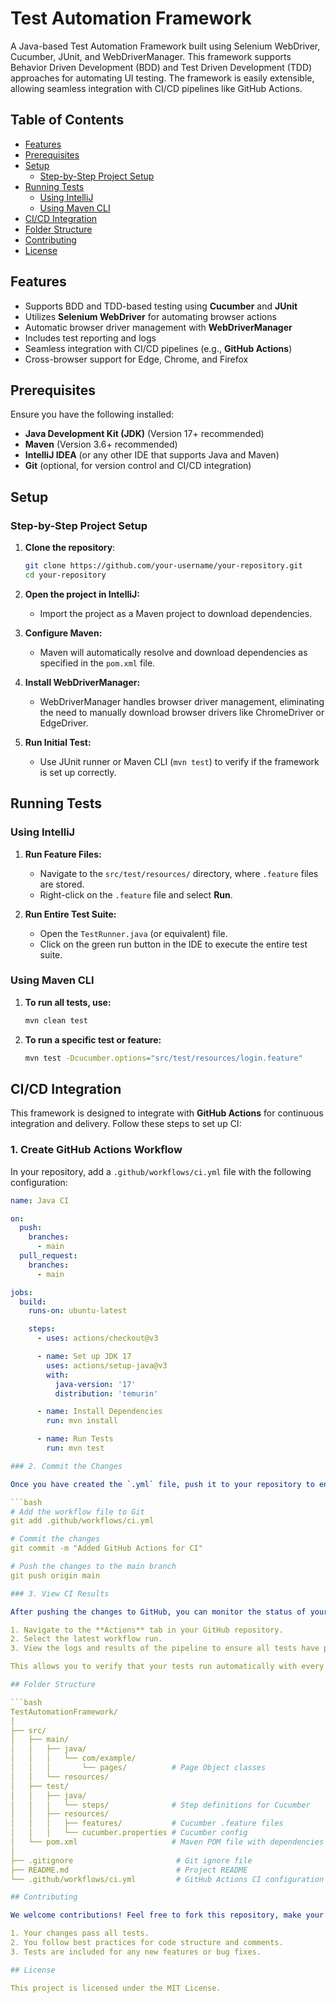 # Test Automation Framework

A Java-based Test Automation Framework built using Selenium WebDriver, Cucumber, JUnit, and WebDriverManager. This framework supports Behavior Driven Development (BDD) and Test Driven Development (TDD) approaches for automating UI testing. The framework is easily extensible, allowing seamless integration with CI/CD pipelines like GitHub Actions.

## Table of Contents

- [Features](#features)
- [Prerequisites](#prerequisites)
- [Setup](#setup)
  - [Step-by-Step Project Setup](#step-by-step-project-setup)
- [Running Tests](#running-tests)
  - [Using IntelliJ](#using-intellij)
  - [Using Maven CLI](#using-maven-cli)
- [CI/CD Integration](#cicd-integration)
- [Folder Structure](#folder-structure)
- [Contributing](#contributing)
- [License](#license)

## Features

- Supports BDD and TDD-based testing using **Cucumber** and **JUnit**
- Utilizes **Selenium WebDriver** for automating browser actions
- Automatic browser driver management with **WebDriverManager**
- Includes test reporting and logs
- Seamless integration with CI/CD pipelines (e.g., **GitHub Actions**)
- Cross-browser support for Edge, Chrome, and Firefox

## Prerequisites

Ensure you have the following installed:

- **Java Development Kit (JDK)** (Version 17+ recommended)
- **Maven** (Version 3.6+ recommended)
- **IntelliJ IDEA** (or any other IDE that supports Java and Maven)
- **Git** (optional, for version control and CI/CD integration)
  
## Setup

### Step-by-Step Project Setup

1. **Clone the repository**:
   ```bash
   git clone https://github.com/your-username/your-repository.git
   cd your-repository

2. **Open the project in IntelliJ:**
   - Import the project as a Maven project to download dependencies.

3. **Configure Maven:**
   - Maven will automatically resolve and download dependencies as specified in the `pom.xml` file.

4. **Install WebDriverManager:**
   - WebDriverManager handles browser driver management, eliminating the need to manually download browser drivers like ChromeDriver or EdgeDriver.

5. **Run Initial Test:**
   - Use JUnit runner or Maven CLI (`mvn test`) to verify if the framework is set up correctly.

## Running Tests

### Using IntelliJ

1. **Run Feature Files:**
   - Navigate to the `src/test/resources/` directory, where `.feature` files are stored.
   - Right-click on the `.feature` file and select **Run**.

2. **Run Entire Test Suite:**
   - Open the `TestRunner.java` (or equivalent) file.
   - Click on the green run button in the IDE to execute the entire test suite.

### Using Maven CLI

1. **To run all tests, use:**
   ```bash
   mvn clean test

2. **To run a specific test or feature:**
   ```bash
   mvn test -Dcucumber.options="src/test/resources/login.feature"

## CI/CD Integration

This framework is designed to integrate with **GitHub Actions** for continuous integration and delivery. Follow these steps to set up CI:

### 1. Create GitHub Actions Workflow

In your repository, add a `.github/workflows/ci.yml` file with the following configuration:

```yaml
name: Java CI

on:
  push:
    branches:
      - main
  pull_request:
    branches:
      - main

jobs:
  build:
    runs-on: ubuntu-latest

    steps:
      - uses: actions/checkout@v3

      - name: Set up JDK 17
        uses: actions/setup-java@v3
        with:
          java-version: '17'
          distribution: 'temurin'

      - name: Install Dependencies
        run: mvn install

      - name: Run Tests
        run: mvn test

### 2. Commit the Changes

Once you have created the `.yml` file, push it to your repository to enable GitHub Actions:

```bash
# Add the workflow file to Git
git add .github/workflows/ci.yml

# Commit the changes
git commit -m "Added GitHub Actions for CI"

# Push the changes to the main branch
git push origin main

### 3. View CI Results

After pushing the changes to GitHub, you can monitor the status of your CI pipeline:

1. Navigate to the **Actions** tab in your GitHub repository.
2. Select the latest workflow run.
3. View the logs and results of the pipeline to ensure all tests have passed successfully.

This allows you to verify that your tests run automatically with every code change.

## Folder Structure

```bash
TestAutomationFramework/
│
├── src/
│   ├── main/
│   │   ├── java/
│   │   │   └── com/example/
│   │   │       └── pages/          # Page Object classes
│   │   └── resources/
│   ├── test/
│   │   ├── java/
│   │   │   └── steps/              # Step definitions for Cucumber
│   │   ├── resources/
│   │   │   ├── features/           # Cucumber .feature files
│   │   │   └── cucumber.properties # Cucumber config
│   └── pom.xml                     # Maven POM file with dependencies
│
├── .gitignore                       # Git ignore file
├── README.md                        # Project README
└── .github/workflows/ci.yml         # GitHub Actions CI configuration

## Contributing

We welcome contributions! Feel free to fork this repository, make your changes, and create a pull request. Before contributing, please ensure:

1. Your changes pass all tests.
2. You follow best practices for code structure and comments.
3. Tests are included for any new features or bug fixes.

## License

This project is licensed under the MIT License.









